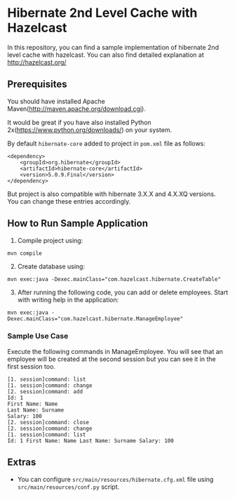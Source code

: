 # Hibernate 2nd Level Cache with Hazelcast

In this repository, you can find a sample implementation of hibernate 2nd level cache with hazelcast. You can also find detailed explanation at http://hazelcast.org/ 

## Prerequisites

You should have installed Apache Maven(http://maven.apache.org/download.cgi).

It would be great if you have also installed Python 2x(https://www.python.org/downloads/) on your system.

By default `hibernate-core` added to project in `pom.xml` file as follows:

```
<dependency>
    <groupId>org.hibernate</groupId>
    <artifactId>hibernate-core</artifactId>
    <version>5.0.9.Final</version>
</dependency>
```

But project is also compatible with hibernate 3.X.X and 4.X.XQ versions. You can change these entries accordingly.

## How to Run Sample Application

1) Compile project using:

```
mvn compile
```

2) Create database using:

```
mvn exec:java -Dexec.mainClass="com.hazelcast.hibernate.CreateTable"
```

3) After running the following code, you can add or delete employees. Start with writing help in the application:

```
mvn exec:java -Dexec.mainClass="com.hazelcast.hibernate.ManageEmployee"
```

### Sample Use Case

Execute the following commands in ManageEmployee. You will see that an employee will be created at the second session but you can see it in the first session too.

```
[1. session]command: list
[1. session]command: change
[2. session]command: add
Id: 1
First Name: Name
Last Name: Surname
Salary: 100
[2. session]command: close
[2. session]command: change
[1. session]command: list
Id: 1 First Name: Name Last Name: Surname Salary: 100
```

## Extras

- You can configure `src/main/resources/hibernate.cfg.xml` file using `src/main/resources/conf.py` script.
